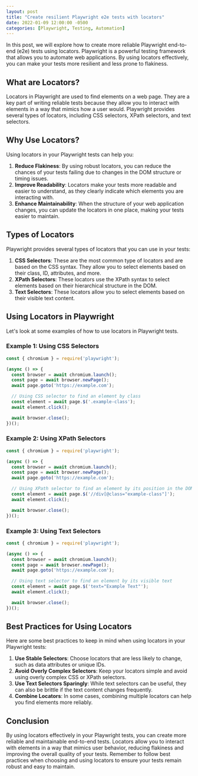 ```yaml
---
layout: post
title: "Create resilient Playwright e2e tests with locators"
date: 2022-01-09 12:00:00 -0500
categories: [Playwright, Testing, Automation]
---
```


In this post, we will explore how to create more reliable Playwright end-to-end (e2e) tests using locators. Playwright is a powerful testing framework that allows you to automate web applications. By using locators effectively, you can make your tests more resilient and less prone to flakiness.

## What are Locators?

Locators in Playwright are used to find elements on a web page. They are a key part of writing reliable tests because they allow you to interact with elements in a way that mimics how a user would. Playwright provides several types of locators, including CSS selectors, XPath selectors, and text selectors.

## Why Use Locators?

Using locators in your Playwright tests can help you:

1. **Reduce Flakiness**: By using robust locators, you can reduce the chances of your tests failing due to changes in the DOM structure or timing issues.
2. **Improve Readability**: Locators make your tests more readable and easier to understand, as they clearly indicate which elements you are interacting with.
3. **Enhance Maintainability**: When the structure of your web application changes, you can update the locators in one place, making your tests easier to maintain.

## Types of Locators

Playwright provides several types of locators that you can use in your tests:

1. **CSS Selectors**: These are the most common type of locators and are based on the CSS syntax. They allow you to select elements based on their class, ID, attributes, and more.
2. **XPath Selectors**: These locators use the XPath syntax to select elements based on their hierarchical structure in the DOM.
3. **Text Selectors**: These locators allow you to select elements based on their visible text content.

## Using Locators in Playwright

Let's look at some examples of how to use locators in Playwright tests.

### Example 1: Using CSS Selectors

```js
const { chromium } = require('playwright');

(async () => {
  const browser = await chromium.launch();
  const page = await browser.newPage();
  await page.goto('https://example.com');

  // Using CSS selector to find an element by class
  const element = await page.$('.example-class');
  await element.click();

  await browser.close();
})();
```

### Example 2: Using XPath Selectors

```js
const { chromium } = require('playwright');

(async () => {
  const browser = await chromium.launch();
  const page = await browser.newPage();
  await page.goto('https://example.com');

  // Using XPath selector to find an element by its position in the DOM
  const element = await page.$('//div[@class="example-class"]');
  await element.click();

  await browser.close();
})();
```

### Example 3: Using Text Selectors

```js
const { chromium } = require('playwright');

(async () => {
  const browser = await chromium.launch();
  const page = await browser.newPage();
  await page.goto('https://example.com');

  // Using text selector to find an element by its visible text
  const element = await page.$('text="Example Text"');
  await element.click();

  await browser.close();
})();
```

## Best Practices for Using Locators

Here are some best practices to keep in mind when using locators in your Playwright tests:

1. **Use Stable Selectors**: Choose locators that are less likely to change, such as data attributes or unique IDs.
2. **Avoid Overly Complex Selectors**: Keep your locators simple and avoid using overly complex CSS or XPath selectors.
3. **Use Text Selectors Sparingly**: While text selectors can be useful, they can also be brittle if the text content changes frequently.
4. **Combine Locators**: In some cases, combining multiple locators can help you find elements more reliably.

## Conclusion

By using locators effectively in your Playwright tests, you can create more reliable and maintainable end-to-end tests. Locators allow you to interact with elements in a way that mimics user behavior, reducing flakiness and improving the overall quality of your tests. Remember to follow best practices when choosing and using locators to ensure your tests remain robust and easy to maintain.
